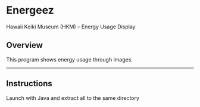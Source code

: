<h1>Energeez</h1>

<p>Hawaii Keiki Museum (HKM) – Energy Usage Display</p>

<h2>Overview</h2>
<p>This program shows energy usage through images.</p>

<hr>

<h2>Instructions</h2>
<p>Launch with Java and extract all to the same directory</p>
